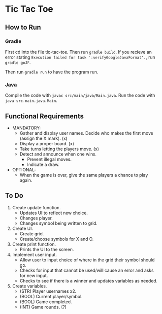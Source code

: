 # Tic Tac Toe

## How to Run
### Gradle
First cd into the file tic-tac-toe. Then run `gradle build`.  If you recieve an error stating `Execution failed for task ':verifyGoogleJavaFormat'.`, run `gradle goJF`.

Then run `gradle run` to have the program run.

### Java
Compile the code with `javac src/main/java/Main.java`.
Run the code with `java src.main.java.Main`.

## Functional Requirements
- MANDATORY:
	- Gather and display user names. Decide who makes the first move (assign the X mark). (x)
	- Display a proper board. (x)
	- Take turns letting the players move. (x)
	- Detect and announce when one wins.
		- Prevent illegal moves.
		- Indicate a draw.
- OPTIONAL:
	- When the game is over, give the same players a chance to play again.


## To Do
1. Create update function.
	- Updates UI to reflect new choice.
	- Changes player.
	- Changes symbol being written to grid.
2. Create UI.
	- Create grid.
	- Create/choose symbols for X and O.
3. Create print function.
	- Prints the UI to the screen.
4. Implement user input.
	- Allow user to input choice of where in the grid their symbol should go.
	- Checks for input that cannot be used/will cause an error and asks for new input.
	- Checks to see if there is a winner and updates variables as needed.
5. Create variables.
	- (STR) Player usernames x2.
	- (BOOL) Current player/symbol.
	- (BOOL) Game completed.
	- (INT) Game rounds. (?)